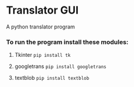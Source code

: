 
# Translator GUI

A python translator program

### To run the program install these modules:
1. Tkinter
` pip install tk `

2. googletrans
` pip install googletrans `

3. textblob
` pip install textblob `


